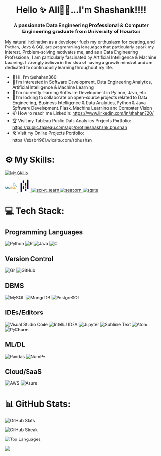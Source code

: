 <h1 align="center">Hello ✨ All🤖😀...I'm Shashank!!!! </h1>
<h3 align="center">A passionate Data Engineering Professional & Computer Engineering graduate from University of Houston</h3>
My natural inclination as a developer fuels my enthusiasm for creating, and Python, Java & SQL are programming languages that particularly spark my interest. Problem-solving motivates me, and as a Data Engineering Professional, I am particularly fascinated by Artificial Intelligence & Machine Learning. I strongly believe in the idea of having a growth mindset and am dedicated to continuously learning throughout my life.

- 👋 Hi, I’m @shahan360
- 👀 I’m interested in Software Development, Data Engineering Analytics, Artificial Intelligence & Machine Learning
- 🌱 I’m currently learning Software Development in Python, Java, etc. 
- 💞️ I’m looking to collaborate on open-source projects related to Data Engineering, Business Intelligence & Data Analytics, Python & Java Software Development, Flask, Machine Learning and Computer Vision
- 📫 How to reach me LinkedIn: https://www.linkedin.com/in/shahan720/
- 🏆 Visit my Tableau Public Data Analytics Projects Portfolio: https://public.tableau.com/app/profile/shashank.bhushan
- 🛠️ Visit my Online Projects Portfolio: https://sbsb4961.wixsite.com/sbhushan

# ⚙️ My Skills:

[![My Skills](https://skillicons.dev/icons?i=java,py,r,c,discord,raspberrypi,flask,gcp,aws,azure,github,linux,matlab,postgres,pytorch,vscode,replit,mysql,mongodb&perline=5&theme=light)](https://skillicons.dev)

<a href="https://www.mysql.com/" target="_blank" rel="noreferrer"> <img src="https://raw.githubusercontent.com/devicons/devicon/master/icons/mysql/mysql-original-wordmark.svg" alt="mysql" width="40" height="40"/> </a> <a href="https://pandas.pydata.org/" target="_blank" rel="noreferrer"> <img src="https://raw.githubusercontent.com/devicons/devicon/2ae2a900d2f041da66e950e4d48052658d850630/icons/pandas/pandas-original.svg" alt="pandas" width="40" height="40"/> </a> <a href="https://www.postgresql.org" target="_blank" rel="noreferrer"><img src="https://upload.wikimedia.org/wikipedia/commons/0/05/Scikit_learn_logo_small.svg" alt="scikit_learn" width="40" height="40"/> </a> <a href="https://seaborn.pydata.org/" target="_blank" rel="noreferrer"> <img src="https://seaborn.pydata.org/_images/logo-mark-lightbg.svg" alt="seaborn" width="40" height="40"/> </a> <a href="https://www.sqlite.org/" target="_blank" rel="noreferrer"> <img src="https://www.vectorlogo.zone/logos/sqlite/sqlite-icon.svg" alt="sqlite" width="40" height="40"/> </a> </p>

# 💻 Tech Stack:

## Programming Languages
![Python](https://img.shields.io/badge/python-%23563D7C.svg?style=for-the-badge&logo=python&logoColor=white) 
![R](https://img.shields.io/badge/r-%23276DC3.svg?style=for-the-badge&logo=r&logoColor=white)
![Java](https://img.shields.io/badge/java-%23ED8B00.svg?style=for-the-badge&logo=java&logoColor=white)
![C](https://img.shields.io/badge/c-%2300599C.svg?style=for-the-badge&logo=c&logoColor=white)

## Version Control
![Git](https://img.shields.io/badge/git-%23F05033.svg?style=for-the-badge&logo=git&logoColor=white)
![GitHub](https://img.shields.io/badge/GitHub-%23121011.svg?style=for-the-badge&logo=github&logoColor=white)

## DBMS
![MySQL](https://img.shields.io/badge/mysql-%2300f.svg?style=for-the-badge&logo=mysql&logoColor=white)
![MongoDB](https://img.shields.io/badge/MongoDB-%234ea94b.svg?style=for-the-badge&logo=mongodb&logoColor=white)
![PostgreSQL](https://img.shields.io/badge/PostgreSQL-%2300f.svg?style=for-the-badge&logo=postgresql&logoColor=white)

## IDEs/Editors
![Visual Studio Code](https://img.shields.io/badge/VisualStudioCode-0078d7.svg?style=for-the-badge&logo=visual-studio-code&logoColor=white)
![IntelliJ IDEA](https://img.shields.io/badge/IntelliJIDEA-000000.svg?style=for-the-badge&logo=intellij-idea&logoColor=white)
![Jupyter](https://img.shields.io/badge/Jupyter-%23F37626.svg?style=for-the-badge&logo=Jupyter&logoColor=white)
![Sublime Text](https://img.shields.io/badge/sublime_text-%23575757.svg?style=for-the-badge&logo=sublime-text&logoColor=important)
![Atom](https://img.shields.io/badge/Atom-%2366595C.svg?style=for-the-badge&logo=atom&logoColor=white)
![PyCharm](https://img.shields.io/badge/pycharm-143?style=for-the-badge&logo=pycharm&logoColor=black&color=black&labelColor=green)

## ML/DL
![Pandas](https://img.shields.io/badge/pandas-%23150458.svg?style=for-the-badge&logo=pandas&logoColor=white)
![NumPy](https://img.shields.io/badge/numpy-%23013243.svg?style=for-the-badge&logo=numpy&logoColor=white)

## Cloud/SaaS
![AWS](https://img.shields.io/badge/AWS-%23FF9900.svg?style=for-the-badge&logo=amazon-aws&logoColor=white)
![Azure](https://img.shields.io/badge/azure-%230072C6.svg?style=for-the-badge&logo=azure-devops&logoColor=white)

# 📊 GitHub Stats:
![GitHub Stats](https://github-readme-stats.vercel.app/api?username=shahan360&theme=dark&hide_border=false&include_all_commits=true&count_private=false&token=YOUR_GITHUB_TOKEN)

![GitHub Streak](https://github-readme-streak-stats.herokuapp.com/?user=shahan360&theme=dark&hide_border=false)

![Top Languages](https://github-readme-stats.vercel.app/api/top-langs/?username=shahan360&theme=dark&hide_border=false&include_all_commits=true&count_private=false&layout=compact&token=YOUR_GITHUB_TOKEN)

[![](https://visitcount.itsvg.in/api?id=shahan360&icon=5&color=12)](https://visitcount.itsvg.in)

<!---
shahan360/shahan360 is a ✨ special ✨ repository because its `README.md` (this file) appears on your GitHub profile.
You can click the Preview link to take a look at your changes.
--->
